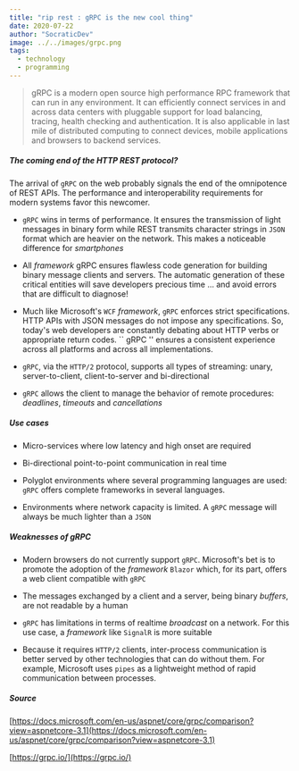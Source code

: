 ```yaml
---
title: "rip rest : gRPC is the new cool thing"
date: 2020-07-22
author: "SocraticDev"
image: ../../images/grpc.png
tags:
  - technology
  - programming
---
```


> gRPC is a modern open source high performance RPC framework that can run in any environment. It can efficiently connect services in and across data centers with pluggable support for load balancing, tracing, health checking and authentication. It is also applicable in last mile of distributed computing to connect devices, mobile applications and browsers to backend services.

##### The coming end of the HTTP REST protocol?

The arrival of ``gRPC`` on the web probably signals the end of the omnipotence of REST APIs. The performance and interoperability requirements for modern systems favor this newcomer.

- ``gRPC`` wins in terms of performance. It ensures the transmission of light messages in binary form while REST transmits character strings in ``JSON`` format which are heavier on the network. This makes a noticeable difference for _smartphones_

- All _framework_ gRPC ensures flawless code generation for building binary message clients and servers. The automatic generation of these critical entities will save developers precious time ... and avoid errors that are difficult to diagnose!

- Much like Microsoft's ``WCF`` _framework_, ``gRPC`` enforces strict specifications. HTTP APIs with JSON messages do not impose any specifications. So, today's web developers are constantly debating about HTTP verbs or appropriate return codes. `` gRPC '' ensures a consistent experience across all platforms and across all implementations.

- ``gRPC``, via the ``HTTP/2`` protocol, supports all types of streaming: unary, server-to-client, client-to-server and bi-directional

- ``gRPC`` allows the client to manage the behavior of remote procedures: _deadlines_, _timeouts_ and _cancellations_

##### Use cases

- Micro-services where low latency and high onset are required

- Bi-directional point-to-point communication in real time

- Polyglot environments where several programming languages ​​are used: ``gRPC`` offers complete frameworks in several languages.

- Environments where network capacity is limited. A ``gRPC`` message will always be much lighter than a ``JSON``

##### Weaknesses of gRPC

- Modern browsers do not currently support ``gRPC``. Microsoft's bet is to promote the adoption of the _framework_ ``Blazor`` which, for its part, offers a web client compatible with ``gRPC``

- The messages exchanged by a client and a server, being binary _buffers_, are not readable by a human

- ``gRPC`` has limitations in terms of realtime _broadcast_ on a network. For this use case, a _framework_ like ``SignalR`` is more suitable

- Because it requires ``HTTP/2`` clients, inter-process communication is better served by other technologies that can do without them. For example, Microsoft uses ``pipes`` as a lightweight method of rapid communication between processes.


##### Source

[https://docs.microsoft.com/en-us/aspnet/core/grpc/comparison?view=aspnetcore-3.1](https://docs.microsoft.com/en-us/aspnet/core/grpc/comparison?view=aspnetcore-3.1)

[https://grpc.io/](https://grpc.io/)